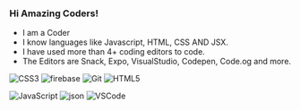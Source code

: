 ### Hi Amazing Coders!
- I am a Coder 
- I know languages like Javascript, HTML, CSS AND JSX.
- I have used more than 4+ coding editors to code.
- The Editors are Snack, Expo, VisualStudio, Codepen, Code.og and more.
 
![CSS3](https://user-images.githubusercontent.com/75117366/127835129-9471d129-61cc-40b4-913e-c73aefd612be.png)
![firebase](https://user-images.githubusercontent.com/75117366/127835140-798fba6e-6105-4dab-bd46-3e62031b663a.png)
![Git](https://user-images.githubusercontent.com/75117366/127835143-e20278d4-19ad-4075-af2b-62354a06fa9f.png)
![HTML5](https://user-images.githubusercontent.com/75117366/127835145-70388a5f-d41c-4c19-a2df-2049737308e4.png)

![JavaScript](https://user-images.githubusercontent.com/75117366/127835146-c64fea79-67c1-478f-841e-f7d8a8414f38.png)
![json](https://user-images.githubusercontent.com/75117366/127835149-591cb7bb-0ddc-4a24-a6c4-4c51ceca6e4f.png)
![VSCode](https://user-images.githubusercontent.com/75117366/127835152-1d35bcc5-bf0f-4002-a160-68505251cb1e.png)

